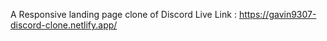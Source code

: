 A Responsive landing page clone of Discord
Live Link : https://gavin9307-discord-clone.netlify.app/

